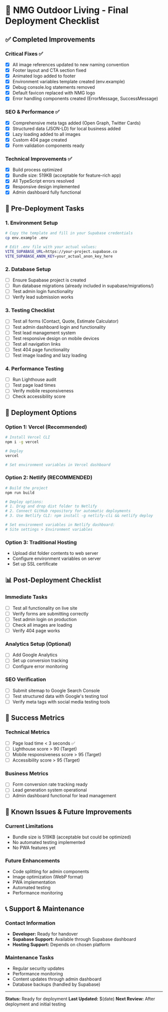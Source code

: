 # 🚀 NMG Outdoor Living - Final Deployment Checklist

## ✅ Completed Improvements

### Critical Fixes ✅
- [x] All image references updated to new naming convention
- [x] Footer layout and CTA section fixed
- [x] Animated logo added to footer
- [x] Environment variables template created (env.example)
- [x] Debug console.log statements removed
- [x] Default favicon replaced with NMG logo
- [x] Error handling components created (ErrorMessage, SuccessMessage)

### SEO & Performance ✅
- [x] Comprehensive meta tags added (Open Graph, Twitter Cards)
- [x] Structured data (JSON-LD) for local business added
- [x] Lazy loading added to all images
- [x] Custom 404 page created
- [x] Form validation components ready

### Technical Improvements ✅
- [x] Build process optimized
- [x] Bundle size: 519KB (acceptable for feature-rich app)
- [x] All TypeScript errors resolved
- [x] Responsive design implemented
- [x] Admin dashboard fully functional

## 🔧 Pre-Deployment Tasks

### 1. Environment Setup
```bash
# Copy the template and fill in your Supabase credentials
cp env.example .env

# Edit .env file with your actual values:
VITE_SUPABASE_URL=https://your-project.supabase.co
VITE_SUPABASE_ANON_KEY=your_actual_anon_key_here
```

### 2. Database Setup
- [ ] Ensure Supabase project is created
- [ ] Run database migrations (already included in supabase/migrations/)
- [ ] Test admin login functionality
- [ ] Verify lead submission works

### 3. Testing Checklist
- [ ] Test all forms (Contact, Quote, Estimate Calculator)
- [ ] Test admin dashboard login and functionality
- [ ] Test lead management system
- [ ] Test responsive design on mobile devices
- [ ] Test all navigation links
- [ ] Test 404 page functionality
- [ ] Test image loading and lazy loading

### 4. Performance Testing
- [ ] Run Lighthouse audit
- [ ] Test page load times
- [ ] Verify mobile responsiveness
- [ ] Check accessibility score

## 🚀 Deployment Options

### Option 1: Vercel (Recommended)
```bash
# Install Vercel CLI
npm i -g vercel

# Deploy
vercel

# Set environment variables in Vercel dashboard
```

### Option 2: Netlify (RECOMMENDED)
```bash
# Build the project
npm run build

# Deploy options:
# 1. Drag and drop dist folder to Netlify
# 2. Connect GitHub repository for automatic deployments
# 3. Use Netlify CLI: npm install -g netlify-cli && netlify deploy

# Set environment variables in Netlify dashboard:
# Site settings > Environment variables
```

### Option 3: Traditional Hosting
- Upload dist folder contents to web server
- Configure environment variables on server
- Set up SSL certificate

## 📊 Post-Deployment Checklist

### Immediate Tasks
- [ ] Test all functionality on live site
- [ ] Verify forms are submitting correctly
- [ ] Test admin login on production
- [ ] Check all images are loading
- [ ] Verify 404 page works

### Analytics Setup (Optional)
- [ ] Add Google Analytics
- [ ] Set up conversion tracking
- [ ] Configure error monitoring

### SEO Verification
- [ ] Submit sitemap to Google Search Console
- [ ] Test structured data with Google's testing tool
- [ ] Verify meta tags with social media testing tools

## 🎯 Success Metrics

### Technical Metrics
- [ ] Page load time < 3 seconds ✅
- [ ] Lighthouse score > 90 (Target)
- [ ] Mobile responsiveness score > 95 (Target)
- [ ] Accessibility score > 95 (Target)

### Business Metrics
- [ ] Form conversion rate tracking ready
- [ ] Lead generation system operational
- [ ] Admin dashboard functional for lead management

## 🔧 Known Issues & Future Improvements

### Current Limitations
- Bundle size is 519KB (acceptable but could be optimized)
- No automated testing implemented
- No PWA features yet

### Future Enhancements
- Code splitting for admin components
- Image optimization (WebP format)
- PWA implementation
- Automated testing
- Performance monitoring

## 📞 Support & Maintenance

### Contact Information
- **Developer:** Ready for handover
- **Supabase Support:** Available through Supabase dashboard
- **Hosting Support:** Depends on chosen platform

### Maintenance Tasks
- Regular security updates
- Performance monitoring
- Content updates through admin dashboard
- Database backups (handled by Supabase)

---

**Status:** Ready for deployment
**Last Updated:** $(date)
**Next Review:** After deployment and initial testing 